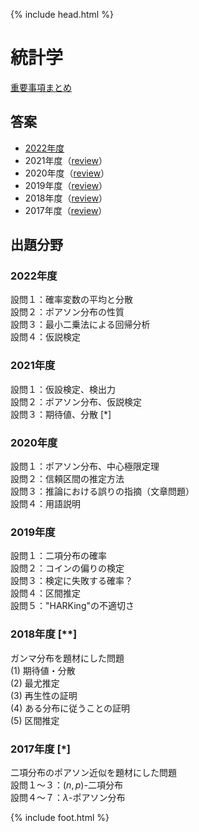 {% include head.html %}

# 統計学

[重要事項まとめ](keynotes.md)

## 答案
- [2022年度](https://acrobat.adobe.com/link/track?uri=urn:aaid:scds:US:f7e744cd-4aed-4dfb-baa7-8555112eff73)
- 2021年度（[review](review2021.md)）
- 2020年度（[review](review2020.md)）
- 2019年度（[review](review2019.md)）
- 2018年度（[review](review2018.md)）
- 2017年度（[review](review2017.md)）

## 出題分野
### 2022年度
設問１：確率変数の平均と分散  
設問２：ポアソン分布の性質  
設問３：最小二乗法による回帰分析  
設問４：仮説検定

### 2021年度
設問１：仮設検定、検出力  
設問２：ポアソン分布、仮説検定  
設問３：期待値、分散 [*]

### 2020年度
設問１：ポアソン分布、中心極限定理  
設問２：信頼区間の推定方法  
設問３：推論における誤りの指摘（文章問題）  
設問４：用語説明  

### 2019年度
設問１：二項分布の確率  
設問２：コインの偏りの検定  
設問３：検定に失敗する確率？  
設問４：区間推定  
設問５："HARKing"の不適切さ

### 2018年度 [\**]
ガンマ分布を題材にした問題  
(1) 期待値・分散  
(2) 最尤推定  
(3) 再生性の証明  
(4) ある分布に従うことの証明  
(5) 区間推定

### 2017年度 [\*]
二項分布のポアソン近似を題材にした問題  
設問１〜３：$(n,p)$-二項分布  
設問４〜７：$\lambda$-ポアソン分布

{% include foot.html %}
